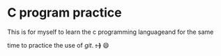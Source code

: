 C program practice
=============

This is for myself to learn the c programming languageand for the same 

time to practice the use of *git*. ~~**: )**~~    :smile:
